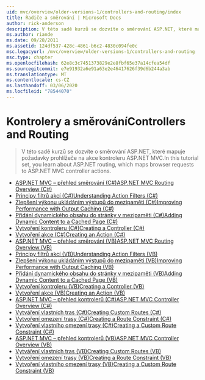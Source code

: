 ```yaml
---
uid: mvc/overview/older-versions-1/controllers-and-routing/index
title: Řadiče a směrování | Microsoft Docs
author: rick-anderson
description: V této sadě kurzů se dozvíte o směrování ASP.NET, které mapuje požadavky prohlížeče na akce kontroleru ASP.NET MVC.
ms.author: riande
ms.date: 09/28/2011
ms.assetid: 124df537-428c-4861-b6c2-4830c094fe0c
msc.legacyurl: /mvc/overview/older-versions-1/controllers-and-routing
msc.type: chapter
ms.openlocfilehash: 62e8c3c7451373829e2e8fbf65e37a14cfea54df
ms.sourcegitcommit: e7e91932a6e91a63e2e46417626f39d6b244a3ab
ms.translationtype: MT
ms.contentlocale: cs-CZ
ms.lasthandoff: 03/06/2020
ms.locfileid: "78544070"
---
```

# <a name="controllers-and-routing"></a><span data-ttu-id="b6a47-103">Kontrolery a směrování</span><span class="sxs-lookup"><span data-stu-id="b6a47-103">Controllers and Routing</span></span>

> <span data-ttu-id="b6a47-104">V této sadě kurzů se dozvíte o směrování ASP.NET, které mapuje požadavky prohlížeče na akce kontroleru ASP.NET MVC.</span><span class="sxs-lookup"><span data-stu-id="b6a47-104">In this tutorial set, you learn about ASP.NET routing, which maps browser requests to ASP.NET MVC controller actions.</span></span>

- [<span data-ttu-id="b6a47-105">ASP.NET MVC – přehled směrování (C#)</span><span class="sxs-lookup"><span data-stu-id="b6a47-105">ASP.NET MVC Routing Overview (C#)</span></span>](asp-net-mvc-routing-overview-cs.md)
- [<span data-ttu-id="b6a47-106">Principy filtrů akcí (C#)</span><span class="sxs-lookup"><span data-stu-id="b6a47-106">Understanding Action Filters (C#)</span></span>](understanding-action-filters-cs.md)
- [<span data-ttu-id="b6a47-107">Zlepšení výkonu ukládáním výstupů do mezipaměti (C#)</span><span class="sxs-lookup"><span data-stu-id="b6a47-107">Improving Performance with Output Caching (C#)</span></span>](improving-performance-with-output-caching-cs.md)
- [<span data-ttu-id="b6a47-108">Přidání dynamického obsahu do stránky v mezipaměti (C#)</span><span class="sxs-lookup"><span data-stu-id="b6a47-108">Adding Dynamic Content to a Cached Page (C#)</span></span>](adding-dynamic-content-to-a-cached-page-cs.md)
- [<span data-ttu-id="b6a47-109">Vytvoření kontroleru (C#)</span><span class="sxs-lookup"><span data-stu-id="b6a47-109">Creating a Controller (C#)</span></span>](creating-a-controller-cs.md)
- [<span data-ttu-id="b6a47-110">Vytvoření akce (C#)</span><span class="sxs-lookup"><span data-stu-id="b6a47-110">Creating an Action (C#)</span></span>](creating-an-action-cs.md)
- [<span data-ttu-id="b6a47-111">ASP.NET MVC – přehled směrování (VB)</span><span class="sxs-lookup"><span data-stu-id="b6a47-111">ASP.NET MVC Routing Overview (VB)</span></span>](asp-net-mvc-routing-overview-vb.md)
- [<span data-ttu-id="b6a47-112">Principy filtrů akcí (VB)</span><span class="sxs-lookup"><span data-stu-id="b6a47-112">Understanding Action Filters (VB)</span></span>](understanding-action-filters-vb.md)
- [<span data-ttu-id="b6a47-113">Zlepšení výkonu ukládáním výstupů do mezipaměti (VB)</span><span class="sxs-lookup"><span data-stu-id="b6a47-113">Improving Performance with Output Caching (VB)</span></span>](improving-performance-with-output-caching-vb.md)
- [<span data-ttu-id="b6a47-114">Přidání dynamického obsahu do stránky v mezipaměti (VB)</span><span class="sxs-lookup"><span data-stu-id="b6a47-114">Adding Dynamic Content to a Cached Page (VB)</span></span>](adding-dynamic-content-to-a-cached-page-vb.md)
- [<span data-ttu-id="b6a47-115">Vytvoření kontroleru (VB)</span><span class="sxs-lookup"><span data-stu-id="b6a47-115">Creating a Controller (VB)</span></span>](creating-a-controller-vb.md)
- [<span data-ttu-id="b6a47-116">Vytvoření akce (VB)</span><span class="sxs-lookup"><span data-stu-id="b6a47-116">Creating an Action (VB)</span></span>](creating-an-action-vb.md)
- [<span data-ttu-id="b6a47-117">ASP.NET MVC – přehled kontrolerů (C#)</span><span class="sxs-lookup"><span data-stu-id="b6a47-117">ASP.NET MVC Controller Overview (C#)</span></span>](aspnet-mvc-controllers-overview-cs.md)
- [<span data-ttu-id="b6a47-118">Vytváření vlastních tras (C#)</span><span class="sxs-lookup"><span data-stu-id="b6a47-118">Creating Custom Routes (C#)</span></span>](creating-custom-routes-cs.md)
- [<span data-ttu-id="b6a47-119">Vytvoření omezení trasy (C#)</span><span class="sxs-lookup"><span data-stu-id="b6a47-119">Creating a Route Constraint (C#)</span></span>](creating-a-route-constraint-cs.md)
- [<span data-ttu-id="b6a47-120">Vytvoření vlastního omezení trasy (C#)</span><span class="sxs-lookup"><span data-stu-id="b6a47-120">Creating a Custom Route Constraint (C#)</span></span>](creating-a-custom-route-constraint-cs.md)
- [<span data-ttu-id="b6a47-121">ASP.NET MVC – přehled kontrolerů (VB)</span><span class="sxs-lookup"><span data-stu-id="b6a47-121">ASP.NET MVC Controller Overview (VB)</span></span>](asp-net-mvc-controller-overview-vb.md)
- [<span data-ttu-id="b6a47-122">Vytváření vlastních tras (VB)</span><span class="sxs-lookup"><span data-stu-id="b6a47-122">Creating Custom Routes (VB)</span></span>](creating-custom-routes-vb.md)
- [<span data-ttu-id="b6a47-123">Vytvoření omezení trasy (VB)</span><span class="sxs-lookup"><span data-stu-id="b6a47-123">Creating a Route Constraint (VB)</span></span>](creating-a-route-constraint-vb.md)
- [<span data-ttu-id="b6a47-124">Vytvoření vlastního omezení trasy (VB)</span><span class="sxs-lookup"><span data-stu-id="b6a47-124">Creating a Custom Route Constraint (VB)</span></span>](creating-a-custom-route-constraint-vb.md)
